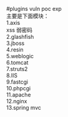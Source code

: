 #plugins vuln poc exp  
主要是下面模块：  
1.axis  
xss  弱密码  
2.glashfish  
3.jboss  
4.resin  
5.weblogic  
6.tomcat  
7.struts2  
8.IIS  
9.fastcgi  
10.phpcgi  
11.apache  
12.nginx  
13.spring mvc  
  
